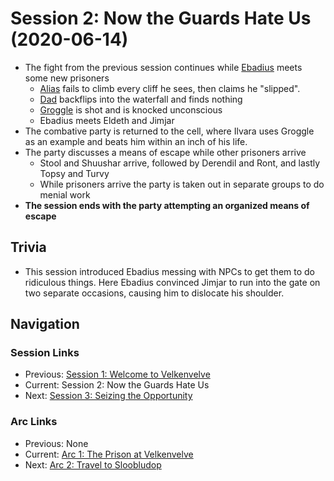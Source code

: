 # Session 2: Now the Guards Hate Us (2020-06-14)
* The fight from the previous session continues while [Ebadius](../../characters/pcs/ebadius.md) meets some new prisoners
    * [Alias](../../characters/pcs/alias.md) fails to climb every cliff he sees, then claims he "slipped".
    * [Dad](../../characters/pcs/dad.md) backflips into the waterfall and finds nothing
    * [Groggle](../../characters/pcs/groggle.md) is shot and is knocked unconscious
    * Ebadius meets Eldeth and Jimjar
* The combative party is returned to the cell, where Ilvara uses Groggle as an example and beats him within an inch of his life.
* The party discusses a means of escape while other prisoners arrive
    * Stool and Shuushar arrive, followed by Derendil and Ront, and lastly Topsy and Turvy
    * While prisoners arrive the party is taken out in separate groups to do menial work
* **The session ends with the party attempting an organized means of escape**

## Trivia
* This session introduced Ebadius messing with NPCs to get them to do ridiculous things. Here Ebadius convinced Jimjar to run into the gate on two separate occasions, causing him to dislocate his shoulder.

## Navigation
### Session Links
* Previous: [Session 1: Welcome to Velkenvelve](session01-2020-05-24.md)
* Current: Session 2: Now the Guards Hate Us
* Next: [Session 3: Seizing the Opportunity](session03-2020-06-28.md)

### Arc Links
* Previous: None
* Current: [Arc 1: The Prison at Velkenvelve](info.md)
* Next: [Arc 2: Travel to Sloobludop](../arc02/info.md)
